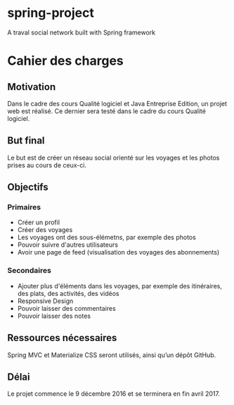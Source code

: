# spring-project
A traval social network built with Spring framework

# Cahier des charges

## Motivation

Dans le cadre des cours Qualité logiciel et Java Entreprise Edition, un projet web est réalisé. Ce dernier sera testé dans le cadre du cours Qualité logiciel.

## But final

Le but est de créer un réseau social orienté sur les voyages et les photos prises au cours de ceux-ci.

## Objectifs

### Primaires

* Créer un profil
* Créer des voyages
* Les voyages ont des sous-élémetns, par exemple des photos
* Pouvoir suivre d'autres utilisateurs
* Avoir une page de feed (visualisation des voyages des abonnements)

### Secondaires

* Ajouter plus d'éléments dans les voyages, par exemple des itinéraires, des plats, des activités, des vidéos
* Responsive Design
* Pouvoir laisser des commentaires
* Pouvoir laisser des notes

## Ressources nécessaires

Spring MVC et Materialize CSS seront utilisés, ainsi qu’un dépôt GitHub.

## Délai

Le projet commence le 9 décembre 2016 et se terminera en fin avril 2017.
